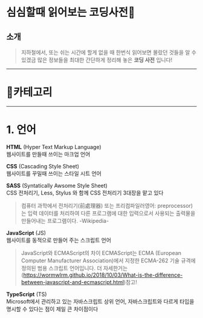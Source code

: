 # 심심할때 읽어보는 코딩사전📖 <!-- omit in TOC -->
## 소개
>지하철에서, 또는 쉬는 시간에 할게 없을 때 한번식 읽어보면
>몰랐던 것들을 알 수 있겠금 많은 정보들을
>최대한 간단하게 정리해 놓은 **코딩 사전** 입니다!
---
# 🔎카테고리

---
# 1. 언어

**HTML** (Hyper Text Markup Language)
<br>
웹사이트를 만들때 쓰이는 마크업 언어

**CSS** (Cascading Style Sheet)
<br>
웹사이트를 꾸밀때 쓰이는 스타일 시트 언어

**SASS** (Syntatically Awsome Style Sheet)
<br>
CSS 전처리기, Less, Stylus 와 함께 CSS 전처리기 3대장을 맡고 있다
>컴퓨터 과학에서 전처리기(前處理器) 또는 프리컴파일러영어: preprocessor)는 입력 데이터를 처리하여 다른 프로그램에 대한 입력으로서 사용되는 출력물을 만들어내는 프로그램이다.
>-Wikipedia-

**JavaScript** (JS)
<br>
웹사이트를 동적으로 만들어 주는 스크립트 언어
>JavaScript와 ECMAScript의 차이
>ECMAScript는 ECMA (European Computer Manufacturer Association)에서 지정한 ECMA-262 기술 규격에 정의된 범용 스크립트 언어입니다.
>더 자세한거는 (https://wormwlrm.github.io/2018/10/03/What-is-the-difference-between-javascript-and-ecmascript.html)참고!

**TypeScript** (TS)
<br>
Microsoft에서 관리하고 있는 자바스크립트 상위 언어, 자바스크립트와 다르게 타입을 명시할 수 있다는 점이 제일 큰 차이점이다

